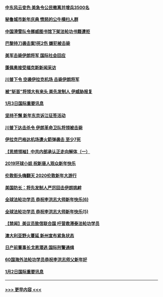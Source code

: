 #### [中东风云变色 美急令公民撤离并增兵3500名](../pages/prog202/a102744827.md?t=01041255) 
#### [秘鲁城市新年庆典 愤怒的公牛横扫人群](../pages/prog202/a102744618.md?t=01041255) 
#### [中国滑雪队令挪威图书馆下架法轮功书籍遭拒](../pages/prog202/a102744639.md?t=01041255) 
#### [巴黎持刀袭击案1死2伤 嫌犯被击毙](../pages/prog202/a102744566.md?t=01041255) 
#### [美军击毙伊朗将军 国际社会回应](../pages/prog202/a102744485.md?t=01041255) 
#### [蓬佩奥接受福克斯新闻采访](../pages/prog202/a102744480.md?t=01041255) 
#### [川普下令 空袭伊拉克机场 击毙伊朗将军](../pages/prog202/a102744470.md?t=01041255) 
#### [被“斩首”将领大有来头 美先发制人 伊威胁报复](../pages/prog202/a102744454.md?t=01041255) 
#### [1月3日国际重要讯息](../pages/prog202/a102744301.md?t=01041255) 
#### [坚持不懈 新年东京诉江征签活动](../pages/prog202/a102744303.md?t=01041255) 
#### [川普下达击杀令 伊朗革命卫队将领被击毙](../pages/prog202/a102741911.md?t=01041255) 
#### [伊拉克巴格达机场遭火箭弹袭击 至少7死](../pages/prog202/a102744115.md?t=01041255) 
#### [【思想领袖】中共内部承认正走向解体（一）](../pages/prog202/a102744097.md?t=01041255) 
#### [2019环球小姐 祝新唐人观众新年快乐](../pages/prog202/a102744043.md?t=01041255) 
#### [伦敦街头嗨翻天 2020伦敦新年大游行](../pages/prog202/a102743925.md?t=01041255) 
#### [美国防长：将先发制人严厉回击伊朗挑衅](../pages/prog202/a102743930.md?t=01041255) 
#### [全球法轮功学员 恭祝李洪志大师新年快乐(6)](../pages/prog202/a102743899.md?t=01041255) 
#### [全球法轮功学员 恭祝李洪志大师新年快乐(5)](../pages/prog202/a102743766.md?t=01041255) 
#### [【禁闻】美议员致信联合国 吁营救滞泰法轮功学员](../pages/prog202/a102743781.md?t=01041255) 
#### [澳大利亚野火蔓延 新州宣布紧急状态](../pages/prog202/a102743681.md?t=01041255) 
#### [日产前董事长戈恩潜逃 国际刑警通缉](../pages/prog202/a102743676.md?t=01041255) 
#### [60国海外法轮功学员恭祝李洪志师父新年好](../pages/prog202/a102743628.md?t=01041255) 
#### [1月2日国际重要讯息](../pages/prog202/a102743488.md?t=01041255) 

----
#### [ >>> 更早内容 <<< ](../indexes/prog202-earlier.md)

